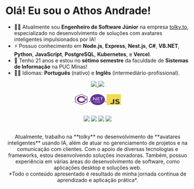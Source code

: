 ## <h1>Olá! Eu sou o Athos Andrade!</h1>

- 👨‍💻 Atualmente sou **Engenheiro de Software Júnior** na empresa [tolky.to](https://tolky.to/), especializado no desenvolvimento de soluções com avatares inteligentes impulsionados por IA!
- ⚡ Possuo conhecimento em **Node.js**, **Express**, **Nest.js**, **C#**, **VB.NET**, **Python**, **JavaScript**, **PostgreSQL**, **Kubernetes**, e **Vercel**.
- 💬 Tenho 21 anos e estou no **sétimo semestre** da faculdade de **Sistemas de Informação** na PUC Minas!
- ✋🏻 Idiomas: **Português** (nativo) e **Inglês** (intermediário-profissional).
  
<div align="center">
  <a href="https://github.com/athosmartinez">
  <img height="180em" src="https://github-readme-stats.vercel.app/api?username=athosmartinez&show_icons=true&theme=dark&include_all_commits=true&count_private=true"/>
  <img height="180em" src="https://github-readme-stats.vercel.app/api/top-langs/?username=athosmartinez&layout=compact&langs_count=7&theme=dark"/>
</div>
<div align="center" style="display: inline_block"><br>
  <img align="center" alt="Athos-Csharp" height="30" width="40" src="https://github.com/devicons/devicon/blob/master/icons/csharp/csharp-line.svg">
  <img align="center" alt="Athos-dotNet" height="30" width="40" src="https://github.com/devicons/devicon/blob/master/icons/dotnetcore/dotnetcore-original.svg">
  <img align="center" alt="Athos-Js" height="30" width="40" src="https://github.com/devicons/devicon/blob/master/icons/javascript/javascript-original.svg">
</div>
  
  ##
 
<div align="center"> 
  <a href="https://www.instagram.com/athos_martinez/" target="_blank"><img src="https://img.shields.io/badge/-Instagram-%23E4405F?style=for-the-badge&logo=instagram&logoColor=white" target="_blank"></a>
  <a href="http://discordapp.com/users/mxtz#0351" target="_blank"><img src="https://img.shields.io/badge/Discord-7289DA?style=for-the-badge&logo=discord&logoColor=white" target="_blank"></a> 
  <a href = "mailto:athosandrade04@gmail.com"><img src="https://img.shields.io/badge/-Gmail-%23333?style=for-the-badge&logo=gmail&logoColor=white" target="_blank"></a>
  <a href="https://www.linkedin.com/in/athos-andrade-a1671b237/" target="_blank"><img src="https://img.shields.io/badge/-LinkedIn-%230077B5?style=for-the-badge&logo=linkedin&logoColor=white" target="_blank"></a> 
</div>
 
  ##
<div align="center"> 
Atualmente, trabalho na **tolky** no desenvolvimento de **avatares inteligentes** usando IA, além de atuar no gerenciamento de projetos e na comunicação com clientes. Com o apoio de diversas tecnologias e frameworks, estou desenvolvendo soluções inovadoras. Também, possuo experiência em várias áreas do desenvolvimento de software, como aplicações desktop e soluções web.<br> 
*Todo o conteúdo apresentado é resultado de minha jornada contínua de aprendizado e aplicação prática*.
</div>

